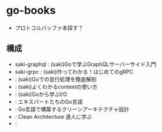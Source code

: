 # go-books
- プロトコルバッファ本探す？
## 構成
- saki-graphql : (saki)Goで学ぶGraphQLサーバーサイド入門
- saki-grpc : (saki)作ってわかる！はじめてのgRPC
- : (saki)Goでの並行処理を徹底解剖
- : (saki)よくわかるcontextの使い方
- : (saki)Goから学ぶI/O
- : エキスパートたちのGo言語
- : Go言語で構築するクリーンアーキテクチャ設計
- : Clean Architecture 達人に学ぶ
- : 